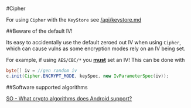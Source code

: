 #Cipher

For using `Cipher` with the `KeyStore` see [/api/keystore.md](/api/keystore.md)

##Beware of the default IV!

Its easy to accidentally use the default zeroed out IV when using `Cipher`, which can cause vulns as some encryption modes rely on an IV being set. 

For example, if using `AES/CBC/*` you **[must](http://security.stackexchange.com/questions/35210/encrypting-using-aes-256-do-i-need-iv/35216#35216)** set an IV! This can be done with 

```java
byte[] iv = //gen random iv
c.init(Cipher.ENCRYPT_MODE, keySpec, new IvParameterSpec(iv));
```

##Software supported algorithms

[SO - What crypto algorithms does Android support?](http://stackoverflow.com/questions/7560974/what-crypto-algorithms-does-android-support)
